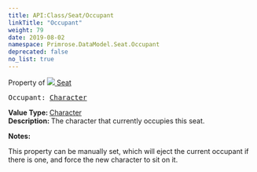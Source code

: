 ```yaml
---
title: API:Class/Seat/Occupant
linkTitle: "Occupant"
weight: 79
date: 2019-08-02
namespace: Primrose.DataModel.Seat.Occupant
deprecated: false
no_list: true
---
```

Property of <a href="/docs/api-reference/Class/Seat"><img src="/icons/silk/seat.png"/>&nbsp;Seat</a>
<pre class="method-declaration">
Occupant: <a class="type" href="/docs/api-reference/Class/Character">Character</a></pre>
<b>Value Type: </b>
<a class="type" href="/docs/api-reference/Class/Character">Character</a>
<br/>
<b>Description: </b>
The character that currently occupies this seat.

<b>Notes: </b>
<p class="remarks">
This property can be manually set, which will eject the current occupant if there is one,
and force the new character to sit on it.
</p>
